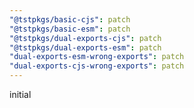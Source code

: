 ```yaml
---
"@tstpkgs/basic-cjs": patch
"@tstpkgs/basic-esm": patch
"@tstpkgs/dual-exports-cjs": patch
"@tstpkgs/dual-exports-esm": patch
"dual-exports-esm-wrong-exports": patch
"dual-exports-cjs-wrong-exports": patch
---
```


initial
